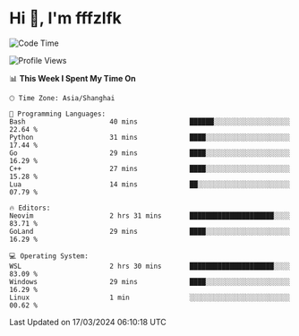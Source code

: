 # Hi 👋, I'm fffzlfk

<!--START_SECTION:waka-->
![Code Time](http://img.shields.io/badge/Code%20Time-676%20hrs%2031%20mins-blue)

![Profile Views](http://img.shields.io/badge/Profile%20Views-0-blue)

📊 **This Week I Spent My Time On** 

```text
🕑︎ Time Zone: Asia/Shanghai

💬 Programming Languages: 
Bash                     40 mins             ██████░░░░░░░░░░░░░░░░░░░   22.64 % 
Python                   31 mins             ████░░░░░░░░░░░░░░░░░░░░░   17.44 % 
Go                       29 mins             ████░░░░░░░░░░░░░░░░░░░░░   16.29 % 
C++                      27 mins             ████░░░░░░░░░░░░░░░░░░░░░   15.28 % 
Lua                      14 mins             ██░░░░░░░░░░░░░░░░░░░░░░░   07.79 % 

🔥 Editors: 
Neovim                   2 hrs 31 mins       █████████████████████░░░░   83.71 % 
GoLand                   29 mins             ████░░░░░░░░░░░░░░░░░░░░░   16.29 % 

💻 Operating System: 
WSL                      2 hrs 30 mins       █████████████████████░░░░   83.09 % 
Windows                  29 mins             ████░░░░░░░░░░░░░░░░░░░░░   16.29 % 
Linux                    1 min               ░░░░░░░░░░░░░░░░░░░░░░░░░   00.62 % 
```


 Last Updated on 17/03/2024 06:10:18 UTC
<!--END_SECTION:waka-->
